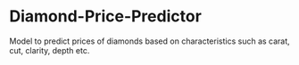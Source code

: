 # Diamond-Price-Predictor
Model to predict prices of diamonds based on characteristics such as carat, cut, clarity, depth etc.
